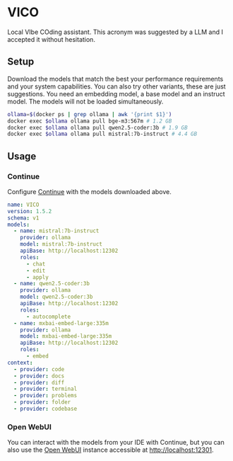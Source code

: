 # VICO

Local VIbe COding assistant. This acronym was suggested by a LLM and I accepted
it without hesitation.

## Setup

Download the models that match the best your performance requirements and your
system capabilities. You can also try other variants, these are just
suggestions. You need an embedding model, a base model and an instruct model.
The models will not be loaded simultaneously.

```bash
ollama=$(docker ps | grep ollama | awk '{print $1}')
docker exec $ollama ollama pull bge-m3:567m # 1.2 GB
docker exec $ollama ollama pull qwen2.5-coder:3b # 1.9 GB
docker exec $ollama ollama pull mistral:7b-instruct # 4.4 GB
```

## Usage

### Continue

Configure [Continue](https://www.continue.dev) with the models downloaded above.

```yaml
name: VICO
version: 1.5.2
schema: v1
models:
  - name: mistral:7b-instruct
    provider: ollama
    model: mistral:7b-instruct
    apiBase: http://localhost:12302
    roles:
      - chat
      - edit
      - apply
  - name: qwen2.5-coder:3b
    provider: ollama
    model: qwen2.5-coder:3b
    apiBase: http://localhost:12302
    roles:
      - autocomplete
  - name: mxbai-embed-large:335m
    provider: ollama
    model: mxbai-embed-large:335m
    apiBase: http://localhost:12302
    roles:
      - embed
context:
  - provider: code
  - provider: docs
  - provider: diff
  - provider: terminal
  - provider: problems
  - provider: folder
  - provider: codebase
```

### Open WebUI

You can interact with the models from your IDE with Continue, but you can also
use the [Open WebUI](https://openwebui.com) instance accessible at
[http://localhost:12301](http://localhost:12301).
